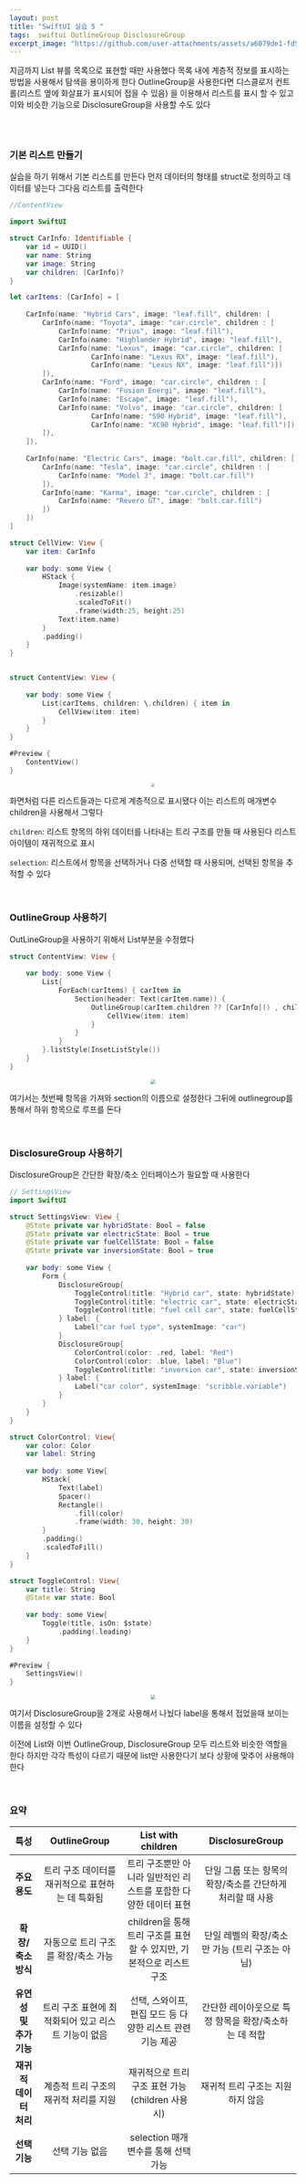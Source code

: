```yaml
---
layout: post
title: "SwiftUI 실습 5 "
tags:  swiftui OutlineGroup DisclosureGroup
excerpt_image: "https://github.com/user-attachments/assets/a6079de1-fd59-4ccb-b8e9-1de6e7a94969"
---
```


지금까지 List 뷰를 목록으로 표현할 때만 사용했다 목록 내에 계층적 정보를 표시하는 방법을 사용해서 탐색을 용이하게 한다 OutlineGroup을 사용한다면 디스클로저 컨트롤(리스트 옆에 화살표가 표시되어 접을 수 있음) 을 이용해서 리스트를 표시 할 수 있고 이와 비슷한 기능으로 DisclosureGroup을 사용할 수도 있다

### &nbsp;

### 기본 리스트 만들기

실습을 하기 위해서 기본 리스트를 만든다 먼저 데이터의 형태를 struct로 정의하고 데이터를 넣는다 그다음 리스트를 출력한다

``` swift
//ContentView

import SwiftUI

struct CarInfo: Identifiable {
    var id = UUID()
    var name: String
    var image: String
    var children: [CarInfo]?
}

let carItems: [CarInfo] = [
    
    CarInfo(name: "Hybrid Cars", image: "leaf.fill", children: [
        CarInfo(name: "Toyota", image: "car.circle", children : [
            CarInfo(name: "Prius", image: "leaf.fill"),
            CarInfo(name: "Highlander Hybrid", image: "leaf.fill"),
            CarInfo(name: "Lexus", image: "car.circle", children: [
                    CarInfo(name: "Lexus RX", image: "leaf.fill"),
                    CarInfo(name: "Lexus NX", image: "leaf.fill")])
        ]),
        CarInfo(name: "Ford", image: "car.circle", children : [
            CarInfo(name: "Fusion Energi", image: "leaf.fill"),
            CarInfo(name: "Escape", image: "leaf.fill"),
            CarInfo(name: "Volvo", image: "car.circle", children: [
                    CarInfo(name: "S90 Hybrid", image: "leaf.fill"),
                    CarInfo(name: "XC90 Hybrid", image: "leaf.fill")])
        ]),
    ]),
    
    CarInfo(name: "Electric Cars", image: "bolt.car.fill", children: [
        CarInfo(name: "Tesla", image: "car.circle", children : [
            CarInfo(name: "Model 3", image: "bolt.car.fill")
        ]),
        CarInfo(name: "Karma", image: "car.circle", children : [
            CarInfo(name: "Revero GT", image: "bolt.car.fill")
        ])
    ])
]

struct CellView: View {
    var item: CarInfo
    
    var body: some View {
        HStack {
            Image(systemName: item.image)
                .resizable()
                .scaledToFit()
                .frame(width:25, height:25)
            Text(item.name)
        }
        .padding()
    }
}


struct ContentView: View {
    
    var body: some View {
        List(carItems, children: \.children) { item in
            CellView(item: item)
        }
    }
}

#Preview {
    ContentView()
}
```

<center>
<img src="https://github.com/user-attachments/assets/a6079de1-fd59-4ccb-b8e9-1de6e7a94969" style="zoom:40%;">
</center>

화면처럼 다른 리스트들과는 다르게 계층적으로 표시됐다 이는 리스트의 매개변수 children을 사용해서 그렇다

`children`: 리스트 항목의 하위 데이터를 나타내는 트리 구조를 만들 때 사용된다 리스트 아이템이 재귀적으로 표시

`selection`: 리스트에서 항목을 선택하거나 다중 선택할 때 사용되며, 선택된 항목을 추적할 수 있다

&nbsp;

### OutlineGroup 사용하기

OutLineGroup을 사용하기 위해서 List부분을 수정했다

``` swift
struct ContentView: View {
    
    var body: some View {
        List{
            ForEach(carItems) { carItem in
                Section(header: Text(carItem.name)) {
                    OutlineGroup(carItem.children ?? [CarInfo]() , children: \.children) { item in
                        CellView(item: item)
                    }
                }
            }
        }.listStyle(InsetListStyle())
    }
}
```

<center>
<img src="https://github.com/user-attachments/assets/fba8494c-a4d0-42a6-be0b-24f12a4aaa1d" style="zoom:50%;">
</center>

여기서는 첫번째 항목을 가져와 section의 이름으로 설정한다 그뒤에 outlinegroup를 통해서 하위 항목으로 루프를 돈다 

&nbsp;

### DisclosureGroup 사용하기

DisclosureGroup은 간단한 확장/축소 인터페이스가 필요할 때 사용한다

``` swift
// SettingsView
import SwiftUI

struct SettingsView: View {
    @State private var hybridState: Bool = false
    @State private var electricState: Bool = true
    @State private var fuelCellState: Bool = false
    @State private var inversionState: Bool = true
    
    var body: some View {
        Form {
            DisclosureGroup{
                ToggleControl(title: "Hybrid car", state: hybridState)
                ToggleControl(title: "electric car", state: electricState)
                ToggleControl(title: "fuel cell car", state: fuelCellState)
            } label: {
                Label("car fuel type", systemImage: "car")
            }
            DisclosureGroup{
                ColorControl(color: .red, label: "Red")
                ColorControl(color: .blue, label: "Blue")
                ToggleControl(title: "inversion car", state: inversionState)
            } label: {
                Label("car color", systemImage: "scribble.variable")
            }
        }
    }
}

struct ColorControl: View{
    var color: Color
    var label: String
    
    var body: some View{
        HStack{
            Text(label)
            Spacer()
            Rectangle()
                .fill(color)
                .frame(width: 30, height: 30)
        }
        .padding()
        .scaledToFill()
    }
}

struct ToggleControl: View{
    var title: String
    @State var state: Bool
    
    var body: some View{
        Toggle(title, isOn: $state)
            .padding(.leading)
    }
}

#Preview {
    SettingsView()
}
```

<center>
<img src="https://github.com/user-attachments/assets/3a99e666-f02e-45cd-a3ca-83e6eeab09ea" style="zoom:50%;">
</center>

여기서 DisclosureGroup을 2개로 사용해서 나눴다 label을 통해서 접었을때 보이는 이름을 설정할 수 있다

이전에 List와 이번  OutlineGroup, DisclosureGroup 모두 리스트와 비슷한 역할을 한다 하지만 각각 특성이 다르기 때문에 list만 사용한다기 보다 상황에 맞추어 사용해야한다

&nbsp;

### 요약

|          특성           |                    OutlineGroup                     |                      List with children                      |                      DisclosureGroup                      |
| :---------------------: | :-------------------------------------------------: | :----------------------------------------------------------: | :-------------------------------------------------------: |
|      **주요 용도**      |  트리 구조 데이터를 재귀적으로 표현하는 데 특화됨   | 트리 구조뿐만 아니라 일반적인 리스트를 포함한 다양한 데이터 표현 | 단일 그룹 또는 항목의 확장/축소를 간단하게 처리할 때 사용 |
|   **확장/축소 방식**    |         자동으로 트리 구조를 확장/축소 가능         | children을 통해 트리 구조를 표현할 수 있지만, 기본적으로 리스트 구조 |      단일 레벨의 확장/축소만 가능 (트리 구조는 아님)      |
| **유연성 및 추가 기능** | 트리 구조 표현에 최적화되어 있고 리스트 기능이 없음 |  선택, 스와이프, 편집 모드 등 다양한 리스트 관련 기능 제공   |   간단한 레이아웃으로 특정 항목을 확장/축소하는 데 적합   |
| **재귀적 데이터 처리**  |        계층적 트리 구조의 재귀적 처리를 지원        |      재귀적으로 트리 구조 표현 가능 (children 사용 시)       |             재귀적 트리 구조는 지원하지 않음              |
|      **선택 기능**      |                   선택 기능 없음                    |             selection 매개변수를 통해 선택 가능              |                                                           |

 
